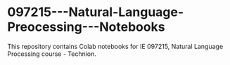# 097215---Natural-Language-Preocessing---Notebooks
This repository contains Colab notebooks for IE 097215, Natural Language Processing course - Technion.  
